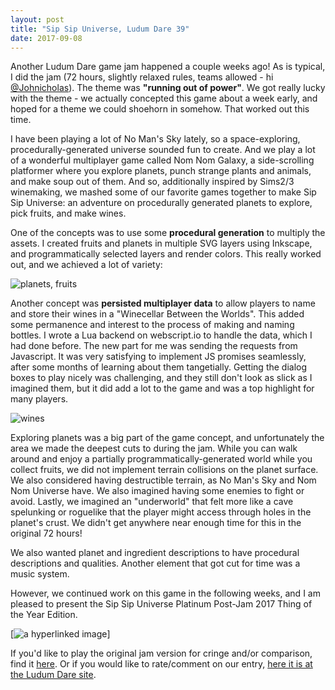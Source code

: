 ```yaml
---
layout: post
title: "Sip Sip Universe, Ludum Dare 39"
date: 2017-09-08
---
```


Another Ludum Dare game jam happened a couple weeks ago! As is typical, I did the jam (72 hours, slightly relaxed rules, teams allowed - hi [@Johnicholas](https://twitter.com/Johnicholas)). The theme was **"running out of power"**. We got really lucky with the theme - we actually concepted this game about a week early, and hoped for a theme we could shoehorn in somehow. That worked out this time.

I have been playing a lot of No Man's Sky lately, so a space-exploring, procedurally-generated universe sounded fun to create. And we play a lot of a wonderful multiplayer game called Nom Nom Galaxy, a side-scrolling platformer where you explore planets, punch strange plants and animals, and make soup out of them. And so, additionally inspired by Sims2/3 winemaking, we mashed some of our favorite games together to make Sip Sip Universe: an adventure on procedurally generated planets to explore, pick fruits, and make wines.

One of the concepts was to use some **procedural generation** to multiply the assets. I created fruits and planets in multiple SVG layers using Inkscape, and programmatically selected layers and render colors. This really worked out, and we achieved a lot of variety:

![planets, fruits]()

Another concept was **persisted multiplayer data** to allow players to name and store their wines in a "Winecellar Between the Worlds". This added some permanence and interest to the process of making and naming bottles. I wrote a Lua backend on webscript.io to handle the data, which I had done before. The new part for me was sending the requests from Javascript. It was very satisfying to implement JS promises seamlessly, after some months of learning about them tangetially. Getting the dialog boxes to play nicely was challenging, and they still don't look as slick as I imagined them, but it did add a lot to the game and was a top highlight for many players.

![wines]()

Exploring planets was a big part of the game concept, and unfortunately the area we made the deepest cuts to during the jam. While you can walk around and enjoy a partially programmatically-generated world while you collect fruits, we did not implement terrain collisions on the planet surface. We also considered having destructible terrain, as No Man's Sky and Nom Nom Universe have. We also imagined having some enemies to fight or avoid. Lastly, we imagined an "underworld" that felt more like a cave spelunking or roguelike that the player might access through holes in the planet's crust. We didn't get anywhere near enough time for this in the original 72 hours!

We also wanted planet and ingredient descriptions to have procedural descriptions and qualities. Another element that got cut for time was a music system.

However, we continued work on this game in the following weeks, and I am pleased to present the Sip Sip Universe Platinum Post-Jam 2017 Thing of the Year Edition.

[![a hyperlinked image]()]

If you'd like to play the original jam version for cringe and/or comparison, find it [here](http://katieamazing.com/games/LD39/index.html). Or if you would like to rate/comment on our entry, [here it is at the Ludum Dare site](https://ldjam.com/events/ludum-dare/39/sip-sip-universe).
